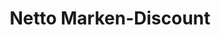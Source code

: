 ---
title: "Netto Marken-Discount"
url: /braunschweig/netto-marken-discount-waggumer-strasse/
shop: Supermarkt
---